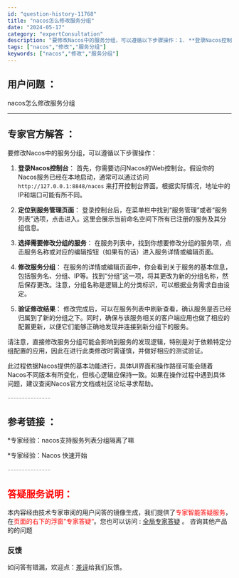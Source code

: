 ```yaml
---
id: "question-history-11768"
title: "nacos怎么修改服务分组"
date: "2024-05-17"
category: "expertConsultation"
description: "要修改Nacos中的服务分组，可以遵循以下步骤操作：1. **登录Nacos控制台**：   首先，你需要访问Nacos的Web控制台。假设你的Nacos服务已经在本地启动，通常可以通过访问 `http://127.0.0.1:8848/nacos` 来打开控制台界面。根据实际情况，地址中的IP和端"
tags: ["nacos","修改","服务分组"]
keywords: ["nacos","修改","服务分组"]
---
```


## 用户问题 ： 
 nacos怎么修改服务分组  

---------------
## 专家官方解答 ：

要修改Nacos中的服务分组，可以遵循以下步骤操作：

1. **登录Nacos控制台**：
   首先，你需要访问Nacos的Web控制台。假设你的Nacos服务已经在本地启动，通常可以通过访问 `http://127.0.0.1:8848/nacos` 来打开控制台界面。根据实际情况，地址中的IP和端口可能有所不同。

2. **定位到服务管理页面**：
   登录控制台后，在菜单栏中找到“服务管理”或者“服务列表”选项，点击进入。这里会展示当前命名空间下所有已注册的服务及其分组信息。

3. **选择需要修改分组的服务**：
   在服务列表中，找到你想要修改分组的服务项，点击服务名称或对应的编辑按钮（如果有的话）进入服务详情或编辑页面。

4. **修改服务分组**：
   在服务的详情或编辑页面中，你会看到关于服务的基本信息，包括服务名、分组、IP等。找到“分组”这一项，将其更改为新的分组名称，然后保存更改。注意，分组名称是逻辑上的分类标识，可以根据业务需求自由设定。

5. **验证修改结果**：
   修改完成后，可以在服务列表中刷新查看，确认服务是否已经归属到了新的分组之下。同时，确保与该服务相关的客户端应用也做了相应的配置更新，以便它们能够正确地发现并连接到新分组下的服务。

请注意，直接修改服务分组可能会影响到服务的发现逻辑，特别是对于依赖特定分组配置的应用，因此在进行此类修改时需谨慎，并做好相应的测试验证。

此过程依据Nacos提供的基本功能进行，具体UI界面和操作路径可能会随着Nacos不同版本有所变化，但核心逻辑应保持一致。如果在操作过程中遇到具体问题，建议查阅Nacos官方文档或社区论坛寻求帮助。


<font color="#949494">---------------</font> 


## 参考链接 ：

*专家经验：nacos支持服务列表分组隔离了嘛 
 
 *专家经验：Nacos 快速开始 


 <font color="#949494">---------------</font> 
 


## <font color="#FF0000">答疑服务说明：</font> 

本内容经由技术专家审阅的用户问答的镜像生成，我们提供了<font color="#FF0000">专家智能答疑服务</font>，在<font color="#FF0000">页面的右下的浮窗”专家答疑“</font>。您也可以访问 : [全局专家答疑](https://answer.opensource.alibaba.com/docs/intro) 。 咨询其他产品的的问题

### 反馈
如问答有错漏，欢迎点：[差评](https://ai.nacos.io/user/feedbackByEnhancerGradePOJOID?enhancerGradePOJOId=13795)给我们反馈。
